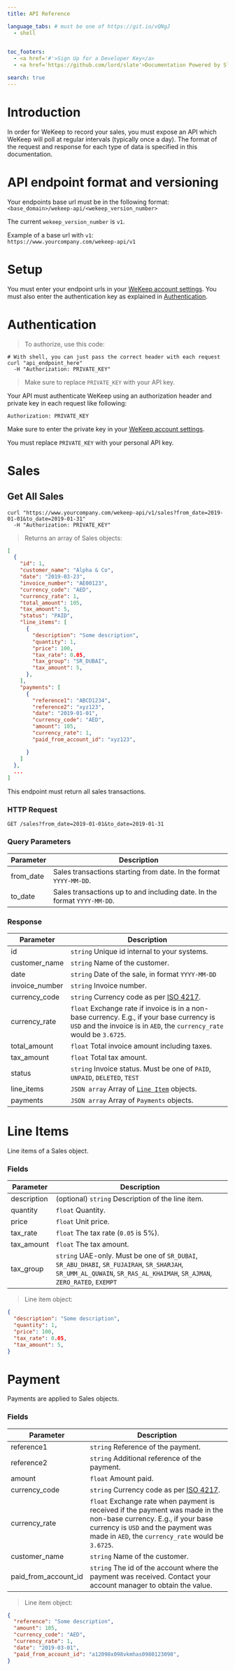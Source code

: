 ```yaml
---
title: API Reference

language_tabs: # must be one of https://git.io/vQNgJ
  - shell
  

toc_footers:
  - <a href='#'>Sign Up for a Developer Key</a>
  - <a href='https://github.com/lord/slate'>Documentation Powered by Slate</a>

search: true
---
```


# Introduction

In order for WeKeep to record your sales, you must expose an API which WeKeep will poll at regular intervals (typically once a day). The format of the request and response for each type of data is specified in this documentation.

# API endpoint format and versioning

Your endpoints base url must be in the following format:  
`<base_domain>/wekeep-api/<wekeep_version_number>`  

The current `wekeep_version_number` is `v1`.  

Example of a base url with `v1`:  
`https://www.yourcompany.com/wekeep-api/v1`

# Setup

You must enter your endpoint urls in your [WeKeep account settings](https://www.wekeep.co/c/account/). You must also enter the authentication key as explained in [Authentication](#authentication).

# Authentication

> To authorize, use this code:


```shell
# With shell, you can just pass the correct header with each request
curl "api_endpoint_here"
  -H "Authorization: PRIVATE_KEY"
```

> Make sure to replace `PRIVATE_KEY` with your API key.

Your API must authenticate WeKeep using an authorization header and private key in each request like following:

`Authorization: PRIVATE_KEY`

Make sure to enter the private key in your [WeKeep account settings](https://www.wekeep.co/c/account/).

<aside class="notice">
You must replace <code>PRIVATE_KEY</code> with your personal API key.
</aside>

# Sales

## Get All Sales


```shell
curl "https://www.yourcompany.com/wekeep-api/v1/sales?from_date=2019-01-01&to_date=2019-01-31"
  -H "Authorization: PRIVATE_KEY"
```

> Returns an array of Sales objects:

```json
[
  {
    "id": 1,
    "customer_name": "Alpha & Co",
    "date": "2019-03-23",
    "invoice_number": "AE00123",
    "currency_code": "AED",
    "currency_rate": 1,
    "total_amount": 105,
    "tax_amount": 5,
    "status": "PAID",
    "line_items": [
      {
        "description": "Some description",
        "quantity": 1,
        "price": 100,
        "tax_rate": 0.05,
        "tax_group": "SR_DUBAI",
        "tax_amount": 5,
      },
    ],
    "payments": [
      {
        "reference1": "ABCD1234",
        "reference2": "xyz123",
        "date": "2019-01-01",
        "currency_code": "AED",
        "amount": 105,
        "currency_rate": 1,
        "paid_from_account_id": "xyz123",

      }
    ]
  },
  ...
]
```

This endpoint must return all sales transactions.

### HTTP Request

`GET /sales?from_date=2019-01-01&to_date=2019-01-31`

### Query Parameters

Parameter | Description
--------- | -----------
from_date | Sales transactions starting from date. In the format <code>YYYY-MM-DD</code>.
to_date | Sales transactions up to and including date. In the format <code>YYYY-MM-DD</code>.


### Response

Parameter | Description
--------- | -----------
id | <code>string</code> Unique id internal to your systems.
customer_name | <code>string</code> Name of the customer.
date | <code>string</code> Date of the sale, in format <code>YYYY-MM-DD</code>
invoice_number | <code>string</code> Invoice number.
currency_code | <code>string</code> Currency code as per [ISO 4217](https://www.iban.com/currency-codes).
currency_rate | <code>float</code> Exchange rate if invoice is in a non-base currency. E.g., if your base currency is `USD` and the invoice is in `AED`, the `currency_rate` would be `3.6725`.
total_amount | <code>float</code> Total invoice amount including taxes.
tax_amount | <code>float</code> Total tax amount.
status | <code>string</code> Invoice status. Must be one of <code>PAID</code>, <code>UNPAID</code>, <code>DELETED</code>, <code>TEST</code>
line_items | <code>JSON array</code> Array of [`Line Item`](#line-items) objects.
payments | <code>JSON array</code> Array of `Payments` objects.



# Line Items

Line items of a Sales object.

### Fields

Parameter | Description
--------- | -----------
description | (optional) <code>string</code> Description of the line item.
quantity | <code>float</code> Quantity.
price | <code>float</code> Unit price.
tax_rate | <code>float</code> The tax rate (`0.05` is 5%).
tax_amount | <code>float</code> The tax amount.
tax_group | <code>string</code> UAE-only. Must be one of <code>SR_DUBAI</code>, <code>SR_ABU_DHABI</code>, <code>SR_FUJAIRAH</code>, <code>SR_SHARJAH</code>, <code>SR_UMM_AL_QUWAIN</code>, <code>SR_RAS_AL_KHAIMAH</code>, <code>SR_AJMAN</code>, <code>ZERO_RATED</code>, <code>EXEMPT</code>

> Line item object:

```json
{
  "description": "Some description",
  "quantity": 1,
  "price": 100,
  "tax_rate": 0.05,
  "tax_amount": 5,
}
```
# Payment

Payments are applied to Sales objects.

### Fields

Parameter | Description
--------- | -----------
reference1 | <code>string</code> Reference of the payment.
reference2 | <code>string</code> Additional reference of the payment.
amount | <code>float</code> Amount paid.
currency_code | <code>string</code> Currency code as per [ISO 4217](https://www.iban.com/currency-codes).
currency_rate | <code>float</code> Exchange rate when payment is received if the payment was made in the non-base currency. E.g., if your base currency is `USD` and the payment was made in `AED`, the `currency_rate` would be `3.6725`.
customer_name | <code>string</code> Name of the customer.
paid_from_account_id | <code>string</code> The id of the account where the payment was received. Contact your account manager to obtain the value.

> Line item object:

```json
{
  "reference": "Some description",
  "amount": 105,
  "currency_code": "AED",
  "currency_rate": 1,
  "date": "2019-03-01",
  "paid_from_account_id": "a12098x098vkmhas0980123098",
}
```
